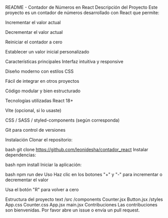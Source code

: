 README - Contador de Números en React
Descripción del Proyecto
Este proyecto es un contador de números desarrollado con React que permite:

Incrementar el valor actual

Decrementar el valor actual

Reiniciar el contador a cero

Establecer un valor inicial personalizado

Características principales
Interfaz intuitiva y responsive

Diseño moderno con estilos CSS

Fácil de integrar en otros proyectos

Código modular y bien estructurado

Tecnologías utilizadas
React 18+

Vite (opcional, si lo usaste)

CSS / SASS / styled-components (según corresponda)

Git para control de versiones

Instalación
Clonar el repositorio:

bash
git clone https://github.com/leonidesha/contador_react
Instalar dependencias:

bash
npm install
Iniciar la aplicación:

bash
npm run dev
Uso
Haz clic en los botones "+" y "-" para incrementar o decrementar el valor

Usa el botón "R" para volver a cero


Estructura del proyecto
text
/src
  /components
    Counter.jsx
    Button.jsx
  /styles
    App.css
    Counter.css
  App.jsx
  main.jsx
Contribuciones
Las contribuciones son bienvenidas. Por favor abre un issue o envía un pull request.